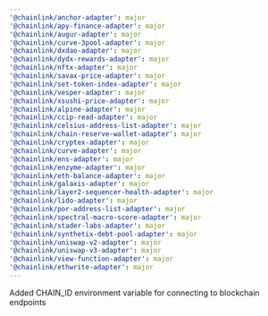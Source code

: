 ```yaml
---
'@chainlink/anchor-adapter': major
'@chainlink/apy-finance-adapter': major
'@chainlink/augur-adapter': major
'@chainlink/curve-3pool-adapter': major
'@chainlink/dxdao-adapter': major
'@chainlink/dydx-rewards-adapter': major
'@chainlink/nftx-adapter': major
'@chainlink/savax-price-adapter': major
'@chainlink/set-token-index-adapter': major
'@chainlink/vesper-adapter': major
'@chainlink/xsushi-price-adapter': major
'@chainlink/alpine-adapter': major
'@chainlink/ccip-read-adapter': major
'@chainlink/celsius-address-list-adapter': major
'@chainlink/chain-reserve-wallet-adapter': major
'@chainlink/cryptex-adapter': major
'@chainlink/curve-adapter': major
'@chainlink/ens-adapter': major
'@chainlink/enzyme-adapter': major
'@chainlink/eth-balance-adapter': major
'@chainlink/galaxis-adapter': major
'@chainlink/layer2-sequencer-health-adapter': major
'@chainlink/lido-adapter': major
'@chainlink/por-address-list-adapter': major
'@chainlink/spectral-macro-score-adapter': major
'@chainlink/stader-labs-adapter': major
'@chainlink/synthetix-debt-pool-adapter': major
'@chainlink/uniswap-v2-adapter': major
'@chainlink/uniswap-v3-adapter': major
'@chainlink/view-function-adapter': major
'@chainlink/ethwrite-adapter': major
---
```


Added CHAIN_ID environment variable for connecting to blockchain endpoints
